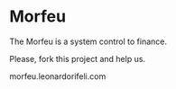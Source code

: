 # Morfeu

The Morfeu is a system control to finance.

Please, fork this project and help us.

morfeu.leonardorifeli.com
